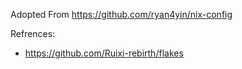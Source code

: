 Adopted From https://github.com/ryan4yin/nix-config

Refrences:
- https://github.com/Ruixi-rebirth/flakes
